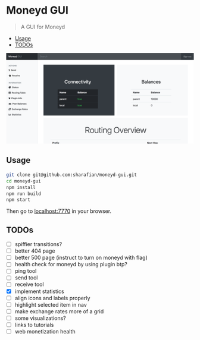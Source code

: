 # Moneyd GUI
> A GUI for Moneyd

- [Usage](#usage)
- [TODOs](#todos)

![Screenshot](./screenshot.png)

## Usage

```sh
git clone git@github.com:sharafian/moneyd-gui.git
cd moneyd-gui
npm install
npm run build
npm start
```

Then go to [localhost:7770](http://localhost:7770) in your browser.

## TODOs

- [ ] spiffier transitions?
- [ ] better 404 page
- [ ] better 500 page (instruct to turn on moneyd with flag)
- [ ] health check for moneyd by using plugin btp?
- [ ] ping tool
- [ ] send tool
- [ ] receive tool
- [x] implement statistics
- [ ] align icons and labels properly
- [ ] highlight selected item in nav
- [ ] make exchange rates more of a grid
- [ ] some visualizations?
- [ ] links to tutorials
- [ ] web monetization health

